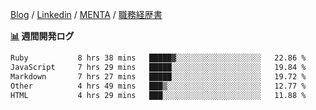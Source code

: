 [Blog](https://kajiri.dev/profile) / [Linkedin](https://www.linkedin.com/in/kajirikajiri) / [MENTA](https://menta.work/user/36944) / [職務経歴書](https://github.com/kajirikajiri/cv/blob/main/README.pdf)

**<a href="https://github.com/kajirikajiri/kajirikajiri/commits/master">📊</a> 週間開発ログ**
<!--START_SECTION:waka-->

```txt
Ruby           8 hrs 38 mins   █████▓░░░░░░░░░░░░░░░░░░░   22.86 %
JavaScript     7 hrs 29 mins   █████░░░░░░░░░░░░░░░░░░░░   19.84 %
Markdown       7 hrs 27 mins   █████░░░░░░░░░░░░░░░░░░░░   19.72 %
Other          4 hrs 49 mins   ███▒░░░░░░░░░░░░░░░░░░░░░   12.77 %
HTML           4 hrs 29 mins   ███░░░░░░░░░░░░░░░░░░░░░░   11.88 %
```

<!--END_SECTION:waka-->

